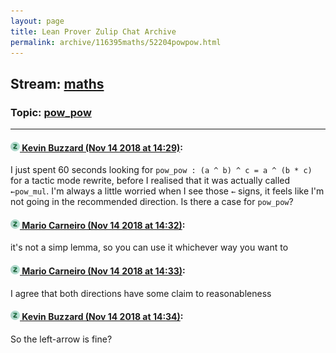 ```yaml
---
layout: page
title: Lean Prover Zulip Chat Archive 
permalink: archive/116395maths/52204powpow.html
---
```


## Stream: [maths](index.html)
### Topic: [pow_pow](52204powpow.html)

---

#### [![Click to go to Zulip](../../assets/img/zulip2.png) Kevin Buzzard (Nov 14 2018 at 14:29)](https://leanprover.zulipchat.com/#narrow/stream/116395-maths/topic/pow_pow/near/147667339):
I just spent 60 seconds looking for `pow_pow : (a ^ b) ^ c = a ^ (b * c)` for a tactic mode rewrite, before I realised that it was actually called `←pow_mul`. I'm always a little worried when I see those `←` signs, it feels like I'm not going in the recommended direction. Is there a case for `pow_pow`?

#### [![Click to go to Zulip](../../assets/img/zulip2.png) Mario Carneiro (Nov 14 2018 at 14:32)](https://leanprover.zulipchat.com/#narrow/stream/116395-maths/topic/pow_pow/near/147667525):
it's not a simp lemma, so you can use it whichever way you want to

#### [![Click to go to Zulip](../../assets/img/zulip2.png) Mario Carneiro (Nov 14 2018 at 14:33)](https://leanprover.zulipchat.com/#narrow/stream/116395-maths/topic/pow_pow/near/147667561):
I agree that both directions have some claim to reasonableness

#### [![Click to go to Zulip](../../assets/img/zulip2.png) Kevin Buzzard (Nov 14 2018 at 14:34)](https://leanprover.zulipchat.com/#narrow/stream/116395-maths/topic/pow_pow/near/147667611):
So the left-arrow is fine?

